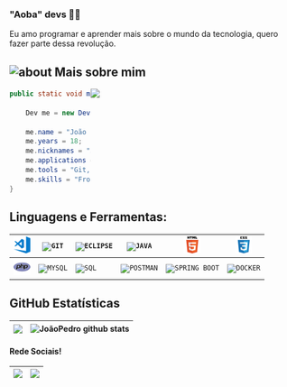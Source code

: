 ### "Aoba" devs 👋🏽

Eu amo programar e aprender mais sobre o mundo da tecnologia, quero fazer parte dessa revolução.

## <img width="45" alt="about" src="https://raw.github.com/elizarov/elizarov/master/about.png"> Mais sobre mim

<img align="right" width="360" src="https://i2.wp.com/allhtaccess.info/wp-content/uploads/2018/03/programming.gif?fit=1281%2C716&ssl=1" />

```java
public static void main(String args[]){

    Dev me = new Dev();

    me.name = "João Pedro da Cruz Gomes";
    me.years = 18;
    me.nicknames = "Jon, Jordan, JP";
    me.applications = "Java, C#, CSS, HTML, PHP, SQL";
    me.tools = "Git, VSCode, Eclipse, MySQL, Spring Boot, Postman";
    me.skills = "Front-end, Back-end, Database, SoftSkills";
}
```

## **Linguagens e Ferramentas:**  
<a href="www.google.com"><code><img alt="VSCODE" height="30" src="https://raw.githubusercontent.com/github/explore/80688e429a7d4ef2fca1e82350fe8e3517d3494d/topics/visual-studio-code/visual-studio-code.png"></code></a>|<code><img alt="GIT" height="30" src="https://git-scm.com/images/logos/downloads/Git-Icon-1788C.png"></code>|<code><img alt="ECLIPSE" height="30" src="https://img.utdstc.com/icon/3c7/fcf/3c7fcf4930fa9402c22cee35e03fe9fcf9e8e47c9381d6b9e6922d71ee2e067a:200"></code>|<code><img alt="JAVA" height="30" src="https://image.flaticon.com/icons/png/512/226/226777.png"></code>|<code><img alt="HTML" height="30" src="https://raw.githubusercontent.com/github/explore/80688e429a7d4ef2fca1e82350fe8e3517d3494d/topics/html/html.png"></code>|<code><img alt="CSS" height="30" src="https://raw.githubusercontent.com/github/explore/80688e429a7d4ef2fca1e82350fe8e3517d3494d/topics/css/css.png"></code>
|--|--|--|--|--|--|
|<code><img alt="PHP" height="30" src="https://raw.githubusercontent.com/github/explore/80688e429a7d4ef2fca1e82350fe8e3517d3494d/topics/php/php.png"></code>|<code><img alt="MYSQL" height="30" src="https://styles.redditmedia.com/t5_2qm6k/styles/communityIcon_dhjr6guc03x51.png?width=256&s=3e825b7205c7f497d4695028e358d26ee359f84b"></code>|<code><img alt="SQL" height="30" src="https://static-00.iconduck.com/assets.00/sql-database-generic-icon-380x512-ez505zus.png"></code>|<code><img alt="POSTMAN" height="30" src="https://seeklogo.com/images/P/postman-logo-F43375A2EB-seeklogo.com.png"></code>|<code><img alt="SPRING BOOT" height="30" src="https://devkico.itexto.com.br/wp-content/uploads/2014/08/spring-boot-project-logo.png"></code>|<code><img alt="DOCKER" height="30" src="https://www.docker.com/sites/default/files/d8/2019-07/vertical-logo-monochromatic.png"></code>


## **GitHub Estatísticas**

<a href="https://github.com/jonpdro"><img align="center" src="https://github-readme-stats.vercel.app/api/top-langs/?username=jonpdro&theme=outrun&custom_title=Linguagens&layout=compact&hide_langs_below=1"/>|<img align="center" src="https://github-readme-stats.vercel.app/api?username=jonpdro&show_icons=true&custom_title=Estatísticas&theme=outrun&line_height=27" alt="JoãoPedro github stats" /></a>
|--|--|

#### Rede Sociais!
<a href="https://www.instagram.com/jonpdro/" target="_blank"><img src="https://img.shields.io/badge/-Instagram-%23E4405F?style=for-the-badge&logo=instagram&logoColor=white" target="_blank"></a>|<a href="https://www.linkedin.com/in/joaopdrocruz/" target="_blank"><img src="https://img.shields.io/badge/-LinkedIn-%230077B5?style=for-the-badge&logo=linkedin&logoColor=white" target="_blank"></a>
|--|--|
